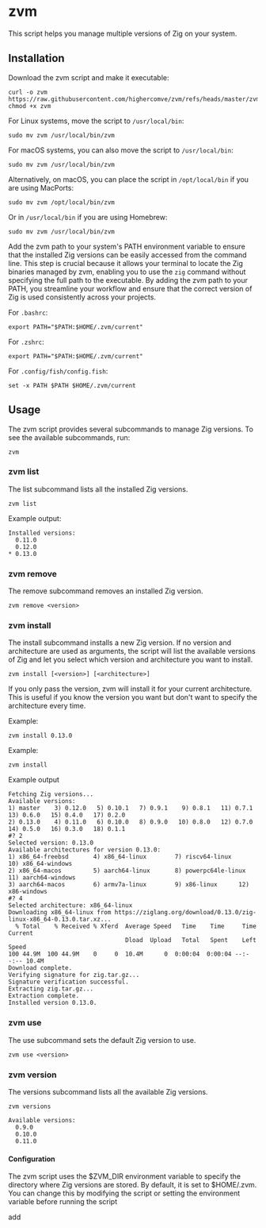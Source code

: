 # zvm

This script helps you manage multiple versions of Zig on your system.

## Installation

Download the zvm script and make it executable:

```
curl -o zvm https://raw.githubusercontent.com/highercomve/zvm/refs/heads/master/zvm
chmod +x zvm
```

For Linux systems, move the script to `/usr/local/bin`:

```
sudo mv zvm /usr/local/bin/zvm
```

For macOS systems, you can also move the script to `/usr/local/bin`:

```
sudo mv zvm /usr/local/bin/zvm
```

Alternatively, on macOS, you can place the script in `/opt/local/bin` if you are using MacPorts:

```
sudo mv zvm /opt/local/bin/zvm
```

Or in `/usr/local/bin` if you are using Homebrew:

```
sudo mv zvm /usr/local/bin/zvm
```

Add the zvm path to your system's PATH environment variable to ensure that the installed Zig versions can be easily accessed from the command line. This step is crucial because it allows your terminal to locate the Zig binaries managed by zvm, enabling you to use the `zig` command without specifying the full path to the executable. By adding the zvm path to your PATH, you streamline your workflow and ensure that the correct version of Zig is used consistently across your projects.

For `.bashrc`:
```
export PATH="$PATH:$HOME/.zvm/current"
```

For `.zshrc`:
```
export PATH="$PATH:$HOME/.zvm/current"
```

For `.config/fish/config.fish`:
```
set -x PATH $PATH $HOME/.zvm/current
```

## Usage

The zvm script provides several subcommands to manage Zig versions. To see the available subcommands, run:

```
zvm
```

### zvm list

The list subcommand lists all the installed Zig versions.

```
zvm list
```

Example output:
```
Installed versions:
  0.11.0
  0.12.0
* 0.13.0
```

### zvm remove

The remove subcommand removes an installed Zig version.

```
zvm remove <version>
```

### zvm install
The install subcommand installs a new Zig version. If no version and architecture are used as arguments, the script will list the available versions of Zig and let you select which version and architecture you want to install.

```
zvm install [<version>] [<architecture>]
```

If you only pass the version, zvm will install it for your current architecture. This is useful if you know the version you want but don't want to specify the architecture every time.

Example:
```
zvm install 0.13.0
```

Example:
```
zvm install
```

Example output
```
Fetching Zig versions...
Available versions:
1) master    3) 0.12.0	 5) 0.10.1   7) 0.9.1	 9) 0.8.1   11) 0.7.1	13) 0.6.0   15) 0.4.0	17) 0.2.0
2) 0.13.0    4) 0.11.0	 6) 0.10.0   8) 0.9.0	10) 0.8.0   12) 0.7.0	14) 0.5.0   16) 0.3.0	18) 0.1.1
#? 2
Selected version: 0.13.0
Available architectures for version 0.13.0:
1) x86_64-freebsd       4) x86_64-linux	       7) riscv64-linux	     10) x86_64-windows
2) x86_64-macos	        5) aarch64-linux       8) powerpc64le-linux  11) aarch64-windows
3) aarch64-macos        6) armv7a-linux	       9) x86-linux	     12) x86-windows
#? 4
Selected architecture: x86_64-linux
Downloading x86_64-linux from https://ziglang.org/download/0.13.0/zig-linux-x86_64-0.13.0.tar.xz...
  % Total    % Received % Xferd  Average Speed   Time    Time     Time  Current
                                 Dload  Upload   Total   Spent    Left  Speed
100 44.9M  100 44.9M    0     0  10.4M      0  0:00:04  0:00:04 --:--:-- 10.4M
Download complete.
Verifying signature for zig.tar.gz...
Signature verification successful.
Extracting zig.tar.gz...
Extraction complete.
Installed version 0.13.0.
```

### zvm use

The use subcommand sets the default Zig version to use.

```
zvm use <version>
```

### zvm version

The versions subcommand lists all the available Zig versions.

```
zvm versions
```

```
Available versions:
  0.9.0
  0.10.0
  0.11.0
```

#### Configuration

The zvm script uses the $ZVM_DIR environment variable to specify the directory where Zig versions are stored. By default, it is set to $HOME/.zvm. You can change this by modifying the script or setting the environment variable before running the script

add
